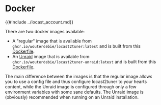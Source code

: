 # Docker
{{#include ../locast_account.md}}

There are two docker images available:

- A "regular" image that is available from `ghcr.io/wouterdebie/locast2tuner:latest` and is built from this [Dockerfile](https://github.com/wouterdebie/locast2tuner/blob/main/assets/docker/Dockerfile).
- An [Unraid](https://unraid.net) image that is available from `ghcr.io/wouterdebie/locast2tuner-unraid:latest` and is built from this [Dockerfile](https://github.com/wouterdebie/locast2tuner/blob/main/assets/docker/Dockerfile.unraid).

The main difference between the images is that the regular image allows you to use a config file and thus configure locast2tuner to your hearts content, while the Unraid image is configured through only a few environment variables with some sane defaults. The Unraid image is (obviously) recommended when running on an Unraid installation.

